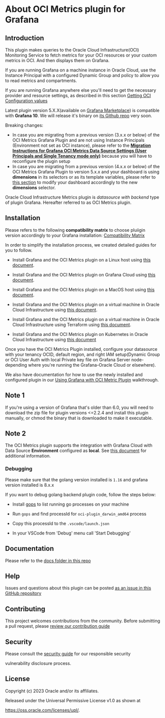 # About OCI Metrics plugin for Grafana

  
## Introduction 
This plugin makes queries to the Oracle Cloud Infrastructure(OCI) Monitoring Service to fetch metrics for your OCI resources or your custom metrics in OCI. And then displays them on Grafana.


If you are running Grafana on a machine instance in Oracle Cloud, use the Instance Principal with a configured Dynamic Group and policy to allow you to read metrics and compartments.
  

If you are running Grafana anywhere else you'll need to get the necessary provider and resource settings, as described in this section [Getting OCI Configuration values](https://github.com/oracle/oci-grafana-plugin/blob/master/docs/linux.md#getting-oci-configuration-values)
  

Latest plugin version 5.X.X(available on [Grafana Marketplace](https://grafana.com/grafana/plugins/oci-metrics-datasource/)) is compatible with **Grafana 10**. We will release it's binary on [its Github repo](https://github.com/oracle/oci-grafana-plugin) very soon.
  
Breaking changes:
- In case you are migrating from a previous version (3.x.x or below) of the OCI Metrics Grafana Plugin and are not using Instance Principals (Environment not set as OCI instance), please refer to the [**Migration Instructions for Grafana OCI Metrics Data Source Settings (User Principals and Single Tenancy mode only)**](https://github.com/oracle/oci-grafana-metrics/blob/master/docs/migration.md) because you will have to reconfigure the plugin setup
- In case you are migrating from a previous version (4.x.x or below) of the OCI Metrics Grafana Plugin to version 5.x.x and your dashboard is using **dimensions** in its selectors or as its template variables, please refer to [this section](https://github.com/oracle/oci-grafana-plugin/blob/master/docs/using.md#migrate-to-version-5.x) to modify your dashboard accordingly to the new **dimensions** selector. 

Oracle Cloud Infrastructure Metrics plugin is *datasource with backend* type of plugin Grafana. Hereafter referred to as OCI Metrics plugin. 

## Installation
Please refers to the following **compatibility matrix** to choose pluiigin version accordingly to your Grafana installation: [Compatibility Matrix](https://github.com/oracle/oci-grafana-plugin/blob/master/docs/compatmatrix.md)

In order to simplify the installation process, we created detailed guides for you to follow. 

* Install Grafana and the OCI Metrics plugin on a Linux host using [this document](https://github.com/oracle/oci-grafana-plugin/blob/master/docs/linux.md).

* Install Grafana and the OCI Metrics plugin on Grafana Cloud using [this document](https://github.com/oracle/oci-grafana-plugin/blob/master/docs/grafanacloud.md).

* Install Grafana and the OCI Metrics plugin on a MacOS host using [this document](https://github.com/oracle/oci-grafana-plugin/blob/master/docs/macos.md).

* Install Grafana and the OCI Metrics plugin on a virtual machine in Oracle Cloud Infrastructure using [this document](https://github.com/oracle/oci-grafana-plugin/blob/master/docs/linuxoci.md).

* Install Grafana and the OCI Metrics plugin on a virtual machine in Oracle Cloud Infrastructure using Terraform using [this document](https://github.com/oracle/oci-grafana-plugin/blob/master/docs/terraform.md).

* Install Grafana and the OCI Metrics plugin on Kubernetes in Oracle Cloud Infrastructure using [this document](https://github.com/oracle/oci-grafana-plugin/blob/master/docs/kubernetes.md)

  

Once you have the OCI Metrics Plugin installed, configure your datasource with your tenancy OCID, default region, and right IAM setup(Dynamic Group or OCI User Auth with local Private key file on Grafana Server node-depending where you're running the Grafana-Oracle Cloud or elsewhere).

  

We also have documentation for how to use the newly installed and configured plugin in our [Using Grafana with OCI Metric Plugin](https://github.com/oracle/oci-grafana-plugin/blob/master/docs/using.md) walkthrough.

## Note 1

If you're using a version of Grafana that's older than 6.0, you will need to download the zip file for plugin versions <=2.2.4 and install this plugin manually, or chmod the binary that is downloaded to make it executable. 

## Note 2

The OCI Metrics plugin supports the integration with Grafana Cloud with Data Source **Environment** configured as **local**. See [this document](https://github.com/oracle/oci-grafana-plugin/blob/master/docs/grafanacloud.md) for additional information.

### Debugging

Please make sure that the golang version installed is ```1.16``` and grafana version installed is 8.x.x

If you want to debug golang backend plugin code, follow the steps below:

* Install [gops](https://github.com/google/gops) to list running go processes on your machine

* Run `gops` and find processId for `oci-plugin_darwin_amd64` process

* Copy this processId to the `.vscode/launch.json`

* In your VSCode from 'Debug' menu call 'Start Debugging'

  

## Documentation

  

Please refer to the [docs folder in this repo](https://github.com/oracle/oci-grafana-metrics/tree/master/docs)

  

## Help

  

Issues and questions about this plugin can be posted [as an issue in this GitHub repository](https://github.com/oracle/oci-grafana-plugin/issues)

  

## Contributing


This project welcomes contributions from the community. Before submitting a pull request, please [review our contribution guide](https://github.com/oracle/oci-grafana-metrics/blob/master/CONTRIBUTING.md)

  

## Security

  

Please consult the [security guide](https://github.com/oracle/oci-grafana-metrics/blob/master/SECURITY.md) for our responsible security

vulnerability disclosure process.

  

## License

  

Copyright (c) 2023 Oracle and/or its affiliates.

  

Released under the Universal Permissive License v1.0 as shown at

<https://oss.oracle.com/licenses/upl/>.

